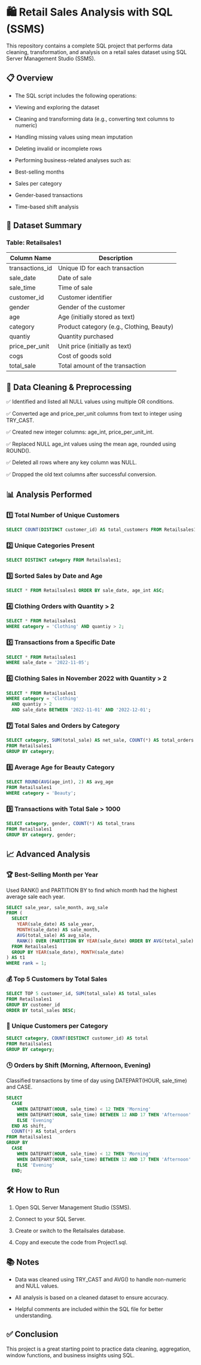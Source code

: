 # 🛍️ Retail Sales Analysis with SQL (SSMS)

This repository contains a complete SQL project that performs data cleaning, transformation, and analysis on a retail sales dataset using SQL Server Management Studio (SSMS).

## 📋 Overview

- The SQL script includes the following operations:

- Viewing and exploring the dataset

- Cleaning and transforming data (e.g., converting text columns to numeric)

- Handling missing values using mean imputation

- Deleting invalid or incomplete rows

- Performing business-related analyses such as:

- Best-selling months

- Sales per category

- Gender-based transactions

- Time-based shift analysis

## 🧩 Dataset Summary
### Table: Retailsales1

| Column Name       | Description                                 |
|-------------------|---------------------------------------------|
| transactions_id   | Unique ID for each transaction             |
| sale_date         | Date of sale                                |
| sale_time         | Time of sale                                |
| customer_id       | Customer identifier                         |
| gender            | Gender of the customer                      |
| age               | Age (initially stored as text)              |
| category          | Product category (e.g., Clothing, Beauty)   |
| quantiy           | Quantity purchased                          |
| price_per_unit    | Unit price (initially as text)              |
| cogs              | Cost of goods sold                          |
| total_sale        | Total amount of the transaction             |

## 🧹 Data Cleaning & Preprocessing

✅ Identified and listed all NULL values using multiple OR conditions.

✅ Converted age and price_per_unit columns from text to integer using TRY_CAST.

✅ Created new integer columns: age_int, price_per_unit_int.

✅ Replaced NULL age_int values using the mean age, rounded using ROUND().

✅ Deleted all rows where any key column was NULL.

✅ Dropped the old text columns after successful conversion.

## 📊 Analysis Performed

### 1️⃣ Total Number of Unique Customers
```sql
SELECT COUNT(DISTINCT customer_id) AS total_customers FROM Retailsales1;
```

### 2️⃣ Unique Categories Present
```sql
SELECT DISTINCT category FROM Retailsales1;
```

### 3️⃣ Sorted Sales by Date and Age
```sql
SELECT * FROM Retailsales1 ORDER BY sale_date, age_int ASC;
```

### 4️⃣ Clothing Orders with Quantity > 2
```sql
SELECT * FROM Retailsales1 
WHERE category = 'Clothing' AND quantiy > 2;
```

### 5️⃣ Transactions from a Specific Date
```sql
SELECT * FROM Retailsales1
WHERE sale_date = '2022-11-05';
```

### 6️⃣ Clothing Sales in November 2022 with Quantity > 2
```sql
SELECT * FROM Retailsales1 
WHERE category = 'Clothing'
  AND quantiy > 2
  AND sale_date BETWEEN '2022-11-01' AND '2022-12-01';
```

### 7️⃣ Total Sales and Orders by Category
```sql
SELECT category, SUM(total_sale) AS net_sale, COUNT(*) AS total_orders
FROM Retailsales1
GROUP BY category;
```

### 8️⃣ Average Age for Beauty Category
```sql
SELECT ROUND(AVG(age_int), 2) AS avg_age
FROM Retailsales1
WHERE category = 'Beauty';
```

### 9️⃣ Transactions with Total Sale > 1000
```sql
SELECT category, gender, COUNT(*) AS total_trans
FROM Retailsales1
GROUP BY category, gender;
```

## 📈 Advanced Analysis

### 🏆 Best-Selling Month per Year
Used RANK() and PARTITION BY to find which month had the highest average sale each year.
```sql
SELECT sale_year, sale_month, avg_sale
FROM (
  SELECT 
    YEAR(sale_date) AS sale_year,
    MONTH(sale_date) AS sale_month,
    AVG(total_sale) AS avg_sale,
    RANK() OVER (PARTITION BY YEAR(sale_date) ORDER BY AVG(total_sale) DESC) AS rank
  FROM Retailsales1
  GROUP BY YEAR(sale_date), MONTH(sale_date)
) AS t1
WHERE rank = 1;
```

### 💰 Top 5 Customers by Total Sales
```sql
SELECT TOP 5 customer_id, SUM(total_sale) AS total_sales
FROM Retailsales1
GROUP BY customer_id
ORDER BY total_sales DESC;
```

### 👥 Unique Customers per Category
```sql
SELECT category, COUNT(DISTINCT customer_id) AS total
FROM Retailsales1
GROUP BY category;
```

### 🕒 Orders by Shift (Morning, Afternoon, Evening)
Classified transactions by time of day using DATEPART(HOUR, sale_time) and CASE.
```sql
SELECT 
  CASE 
    WHEN DATEPART(HOUR, sale_time) < 12 THEN 'Morning'
    WHEN DATEPART(HOUR, sale_time) BETWEEN 12 AND 17 THEN 'Afternoon'
    ELSE 'Evening'
  END AS shift,
  COUNT(*) AS total_orders
FROM Retailsales1
GROUP BY 
  CASE 
    WHEN DATEPART(HOUR, sale_time) < 12 THEN 'Morning'
    WHEN DATEPART(HOUR, sale_time) BETWEEN 12 AND 17 THEN 'Afternoon'
    ELSE 'Evening'
  END;
```

## 🛠️ How to Run

1. Open SQL Server Management Studio (SSMS).

2. Connect to your SQL Server.

3. Create or switch to the Retailsales database.

4. Copy and execute the code from Project1.sql.

## 📚 Notes

- Data was cleaned using TRY_CAST and AVG() to handle non-numeric and NULL values.

- All analysis is based on a cleaned dataset to ensure accuracy.

- Helpful comments are included within the SQL file for better understanding.

## ✅ Conclusion

This project is a great starting point to practice data cleaning, aggregation, window functions, and business insights using SQL.



